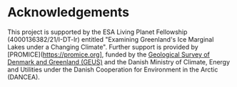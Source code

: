 # Acknowledgements

This project is supported by the ESA Living Planet Fellowship (4000136382/21/I-DT-lr) entitled "Examining Greenland's Ice Marginal Lakes under a Changing Climate". Further support is provided by [PROMICE](https://promice.org], funded by the [Geological Survey of Denmark and Greenland (GEUS)](https://www.geus.dk/) and the Danish Ministry of Climate, Energy and Utilities under the Danish Cooperation for Environment in the Arctic (DANCEA). 
